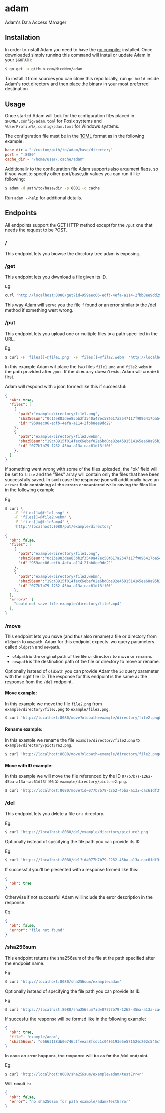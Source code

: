 # adam
Adam's Data Access Manager

## Installation
In order to install Adam you need to have the [go compiler](https://golang.org/) installed.
Once downloaded simply running this command will install or update Adam in your `$GOPATH`:
```bash
$ go get -u github.com/NicoNex/adam
```

To install it from sources you can clone this repo locally, run `go build` inside Adam's root directory and then place the binary in your most preferred destination.

## Usage
Once started Adam will look for the configuration files placed in `$HOME/.config/adam.toml` for Posix systems and `%UserProfile%\.config\adam.toml` for Windows systems.

The configuration file must be in the [TOML](https://toml.io/en/) format as in the following example:
```toml
base_dir = "~/custom/path/to/adam/base/directory"
port = ":8080"
cache_dir = "/home/user/.cache/adam"
```

Additionally to the configuration file Adam supports also argument flags, so if you want to specify other port/base_dir values you can run it like following:
```bash
$ adam -d path/to/base/dir -p 8081 -c cache
```
Run `adam --help` for additional details.


## Endpoints
All endpoints support the GET HTTP method except for the `/put` one that needs the request to be POST.

### /
This endpoint lets you browse the directory tree adam is exposing.

### /get
This endpoint lets you download a file given its ID.

Eg:
```bash
curl 'http://localhost:8080/get?id=959aec06-edfb-4efa-a114-2fbb8ee9dd29'
```
This way Adam will serve you the file if found or an error similar to the /del method if something went wrong.

### /put
This endpoint lets you upload one or multiple files to a path specified in the URL.

Eg: 
```bash
$ curl -F 'files[]=@file1.png' -F 'files[]=@file2.webm' 'http://localhost:8080/put/example/directory' 
```

In this example Adam will place the two files `file1.png` and `file2.webm` in the path provided after `/put`.
If the directory doesn't exist Adam will create it first.

Adam will respond with a json formed like this if successful:
```json
{
  "ok": true,
  "files": [
    {
      "path":"example/directory/file1.png",
      "sha256sum":"0c15e883dee85bb2f3540a47ec58f617a2547117f9096417ba5422268029f501",
      "id":"959aec06-edfb-4efa-a114-2fbb8ee9dd29"
    },
    {
      "path":"example/directory/file2.webm",
      "sha256sum":"19cf8915f014fec66ebef02e6bd0de82e4591514165ea68a95b2ad71ac119fb2",
      "id":"077b7b79-1262-45ba-a13a-cac61df3ff06"
    },
  ]
}
```

If something went wrong with some of the files uploaded, the "ok" field will be set to `false` and the "files" array will contain only the files that have been successfully saved.
In such case the response json will additionally have an `errors` field containing all the errors encountered while saving the files like in the following example:

Eg: 
```bash
$ curl \
	-F 'files[]=@file1.png' \
	-F 'files[]=@file2.webm' \
	-F 'files[]=@file3.mp4' \
	'http://localhost:8080/put/example/directory' 
```
```json
{
  "ok": false,
  "files": [
    {
      "path":"example/directory/file1.png",
      "sha256sum":"0c15e883dee85bb2f3540a47ec58f617a2547117f9096417ba5422268029f501",
      "id":"959aec06-edfb-4efa-a114-2fbb8ee9dd29"
    },
    {
      "path":"example/directory/file2.webm",
      "sha256sum":"19cf8915f014fec66ebef02e6bd0de82e4591514165ea68a95b2ad71ac119fb2",
      "id":"077b7b79-1262-45ba-a13a-cac61df3ff06"
    },
  ],
  "errors": [
  	"could not save file example/directory/file3.mp4"
  ],
}
```

### /move
This endpoint lets you move (and thus also rename) a file or directory from `oldpath` to `newpath`.
Adam for this endpoint expects two query parameters called `oldpath` and `newpath`.
- `oldpath` is the original path of the file or directory to move or rename.
- `newpath` is the destination path of the file or directory to move or rename.

Optionally instead of `oldpath` you can provide Adam the `id` query parameter with the right file ID. 
The response for this endpoint is the same as the response from the `/del` endpoint.

#### Move example:
In this example we move the file `file2.png` from `example/directory/file2.png` to `example/file2.png`.
```bash
$ curl 'http://localhost:8080/move?oldpath=example/directory/file2.png&newpath=example/file2.png'
```

#### Rename example:
In this example we rename the file `example/directory/file2.png` to `example/directory/picture2.png`.
```bash
$ curl 'http://localhost:8080/move?oldpath=example/directory/file2.png&newpath=example/directory/picture2.png'
```

#### Move with ID example:
In this example we will move the file referenced by the ID `077b7b79-1262-45ba-a13a-cac61df3ff06` to `example/directory/picture2.png`.
```bash
$ curl 'http://localhost:8080/move?id=077b7b79-1262-45ba-a13a-cac61df3ff06&newpath=example/file2.png'
```

### /del
This endpoint lets you delete a file or a directory.

Eg:
```bash
$ curl 'https://localhost:8080/del/example/directory/picture2.png'
```

Optionally instead of specifying the file path you can provide its ID.

Eg:
```bash
$ curl 'https://localhost:8080/del?id=077b7b79-1262-45ba-a13a-cac61df3ff06'
```

If successful you'll be presented with a response formed like this:
```json
{
  "ok": true
}
```

Otherwise if not successful Adam will include the error description in the response.

Eg:
```json
{
  "ok": false,
  "error": "file not found"
}
```

### /sha256sum
This endpoint returns the sha256sum of the file at the path specified after the endpoint name.

Eg:
```bash
$ curl 'http://localhost:8080/sha256sum/example/adam'
```

Optionally instead of specifying the file path you can provide its ID.

Eg:
```bash
$ curl 'https://localhost:8080/sha256sum?id=077b7b79-1262-45ba-a13a-cac61df3ff06'
```

If succesful the response will be formed like in the following example:
```json
{
  "ok": true,
  "file": "example/adam",
  "sha256sum": "d6663168db0e746cffeeaa8fcdc1c0486193e5e571524c202c546c743e0df7f9"
}
```

In case an error happens, the response will be as for the /del endpoint.

Eg:
```bash
$ curl 'http://localhost:8080/sha256sum/example/adam/testError'
```
Will result in:
```json
{
  "ok": false,
  "error": "no sha256sum for path example/adam/testError"
}
```
